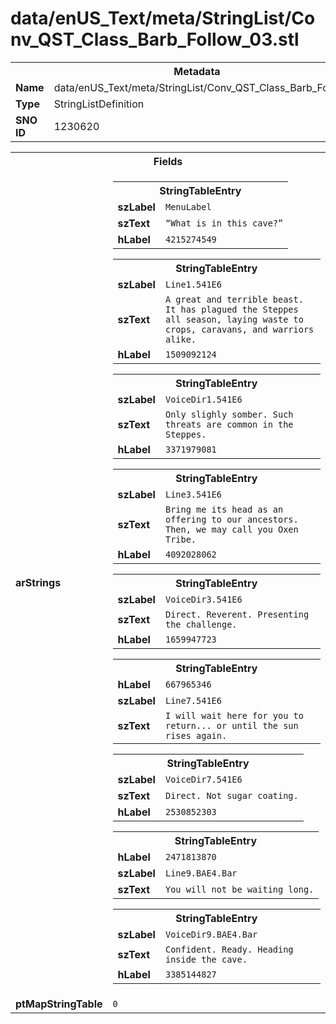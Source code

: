 <h1>data/enUS_Text/meta/StringList/Conv_QST_Class_Barb_Follow_03.stl</h1><table><tr><th colspan="100%">Metadata</th></tr><tr><td><b>Name</b></td><td>data/enUS_Text/meta/StringList/Conv_QST_Class_Barb_Follow_03.stl</td></tr><tr><td><b>Type</b></td><td>StringListDefinition</td></tr><tr><td><b>SNO ID</b></td><td>1230620</td></tr></table>

<table><tr><th colspan="100%">Fields</th></tr><tr><td><b>arStrings</b></td><td><table><tr><th colspan="100%">StringTableEntry</th></tr><tr><td><b>szLabel</b></td><td><code>MenuLabel</code></td></tr><tr><td><b>szText</b></td><td><code>“What is in this cave?”</code></td></tr><tr><td><b>hLabel</b></td><td><code>4215274549</code></td></tr></table>


<table><tr><th colspan="100%">StringTableEntry</th></tr><tr><td><b>szLabel</b></td><td><code>Line1.541E6</code></td></tr><tr><td><b>szText</b></td><td><code>A great and terrible beast. It has plagued the Steppes all season, laying waste to crops, caravans, and warriors alike.</code></td></tr><tr><td><b>hLabel</b></td><td><code>1509092124</code></td></tr></table>


<table><tr><th colspan="100%">StringTableEntry</th></tr><tr><td><b>szLabel</b></td><td><code>VoiceDir1.541E6</code></td></tr><tr><td><b>szText</b></td><td><code>Only slighly somber. Such threats are common in the Steppes.</code></td></tr><tr><td><b>hLabel</b></td><td><code>3371979081</code></td></tr></table>


<table><tr><th colspan="100%">StringTableEntry</th></tr><tr><td><b>szLabel</b></td><td><code>Line3.541E6</code></td></tr><tr><td><b>szText</b></td><td><code>Bring me its head as an offering to our ancestors. Then, we may call you Oxen Tribe.</code></td></tr><tr><td><b>hLabel</b></td><td><code>4092028062</code></td></tr></table>


<table><tr><th colspan="100%">StringTableEntry</th></tr><tr><td><b>szLabel</b></td><td><code>VoiceDir3.541E6</code></td></tr><tr><td><b>szText</b></td><td><code>Direct. Reverent. Presenting the challenge.</code></td></tr><tr><td><b>hLabel</b></td><td><code>1659947723</code></td></tr></table>


<table><tr><th colspan="100%">StringTableEntry</th></tr><tr><td><b>hLabel</b></td><td><code>667965346</code></td></tr><tr><td><b>szLabel</b></td><td><code>Line7.541E6</code></td></tr><tr><td><b>szText</b></td><td><code>I will wait here for you to return... or until the sun rises again.</code></td></tr></table>


<table><tr><th colspan="100%">StringTableEntry</th></tr><tr><td><b>szLabel</b></td><td><code>VoiceDir7.541E6</code></td></tr><tr><td><b>szText</b></td><td><code>Direct. Not sugar coating.</code></td></tr><tr><td><b>hLabel</b></td><td><code>2530852303</code></td></tr></table>


<table><tr><th colspan="100%">StringTableEntry</th></tr><tr><td><b>hLabel</b></td><td><code>2471813870</code></td></tr><tr><td><b>szLabel</b></td><td><code>Line9.BAE4.Bar</code></td></tr><tr><td><b>szText</b></td><td><code>You will not be waiting long.</code></td></tr></table>


<table><tr><th colspan="100%">StringTableEntry</th></tr><tr><td><b>szLabel</b></td><td><code>VoiceDir9.BAE4.Bar</code></td></tr><tr><td><b>szText</b></td><td><code>Confident. Ready. Heading inside the cave.</code></td></tr><tr><td><b>hLabel</b></td><td><code>3385144827</code></td></tr></table>


</td></tr><tr><td><b>ptMapStringTable</b></td><td><code>0</code></td></tr></table>

